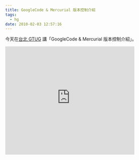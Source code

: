 ```yaml
---
title: GoogleCode & Mercurial 版本控制介紹
tags:
  - hg
date: 2010-02-03 12:57:16
---
```


今天在[台北 GTUG](http://www.taipei-gtug.org/) 講「GoogleCode & Mercurial 版本控制介紹」。

<iframe src="http://docs.google.com/present/embed?id=ajkxs9k6pqxr_10304swnqvgs" frameborder="0" width="410" height="342"></iframe>